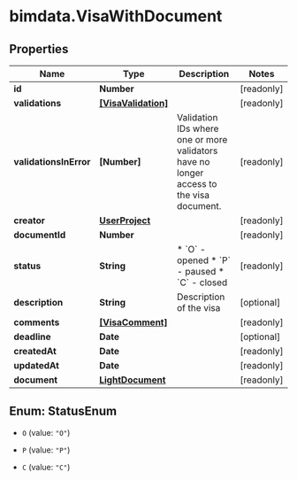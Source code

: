 # bimdata.VisaWithDocument

## Properties

Name | Type | Description | Notes
------------ | ------------- | ------------- | -------------
**id** | **Number** |  | [readonly] 
**validations** | [**[VisaValidation]**](VisaValidation.md) |  | [readonly] 
**validationsInError** | **[Number]** | Validation IDs where one or more validators have no longer access to the visa document. | [readonly] 
**creator** | [**UserProject**](UserProject.md) |  | [readonly] 
**documentId** | **Number** |  | [readonly] 
**status** | **String** | * &#x60;O&#x60; - opened * &#x60;P&#x60; - paused * &#x60;C&#x60; - closed | [readonly] 
**description** | **String** | Description of the visa | [optional] 
**comments** | [**[VisaComment]**](VisaComment.md) |  | [readonly] 
**deadline** | **Date** |  | [optional] 
**createdAt** | **Date** |  | [readonly] 
**updatedAt** | **Date** |  | [readonly] 
**document** | [**LightDocument**](LightDocument.md) |  | [readonly] 



## Enum: StatusEnum


* `O` (value: `"O"`)

* `P` (value: `"P"`)

* `C` (value: `"C"`)




